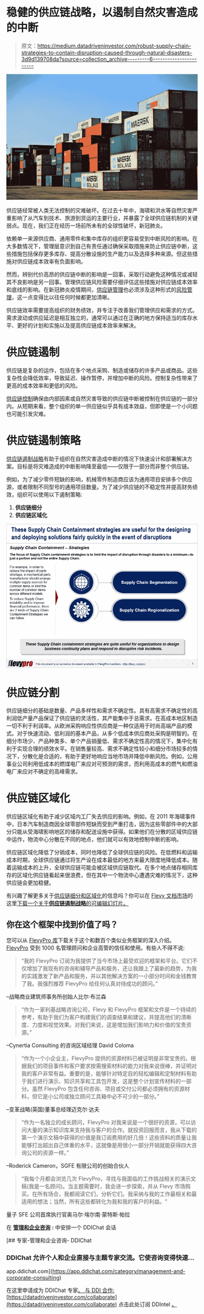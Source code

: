 # 稳健的供应链战略，以遏制自然灾害造成的中断

> 原文：<https://medium.datadriveninvestor.com/robust-supply-chain-strategies-to-contain-disruption-caused-through-natural-disasters-3d9d139708da?source=collection_archive---------6----------------------->

![](img/c4b27a6b3c8175f7d179a5b645c807f1.png)

供应链经常被人类无法控制的灾难破坏。在过去十年中，海啸和洪水等自然灾害严重影响了从汽车到技术、旅游到货运的主要行业，并暴露了全球供应链机制的关键弱点。现在，我们正在经历一场前所未有的全球性破坏，新冠肺炎。

依赖单一来源供应商、通用零件和集中库存的组织更容易受到中断风险的影响。在大多数情况下，管理层意识到自己有责任通过确保采取措施来防止供应链中断，这些措施包括保存更多库存、提高分散设施的生产能力以及选择多种来源。但这些措施对供应链成本效率有负面影响。

然而，辨别代价高昂的供应链中断的影响是一回事，采取行动避免这种情况或减轻其不良影响是另一回事。管理供应链风险需要仔细评估这些措施对供应链成本效率和底线的影响。在新冠肺炎疫情期间，[供应链管理](https://flevy.com/business-toolkit/supply-chain-management)也必须涉及这种形式的[风险管理](https://flevy.com/business-toolkit/risk-management)，这一点变得比以往任何时候都更加清晰。

供应链效率需要提高组织的财务绩效，并专注于改善我们管理供应和需求的方式。需求波动或供应延迟是相互独立的，通常可以通过在正确的地方保持适当的库存水平、更好的计划和实施以及提高供应链成本效率来解决。

# 供应链遏制

供应链是复杂的运作，包括在多个地点采购、制造或储存的许多产品或商品。这些复杂性会降低效率，导致延迟、操作暂停，并增加中断的风险。控制复杂性带来了更高的成本效率和更低的风险。

[供应链控制](https://flevy.com/browse/flevypro/supply-chain-containment-strategies-4388)确保由内部因素或自然灾害导致的供应链中断被控制在供应链的一部分内。从短期来看，整个组织的单一供应链似乎具有成本效益，但即使是一个小问题也可能引发灾难。

# 供应链遏制策略

[供应链遏制战略](https://flevy.com/browse/flevypro/supply-chain-containment-strategies-4388)有助于组织在自然灾害造成中断的情况下快速设计和部署解决方案。目标是将灾难造成的中断影响降至最低——仅限于一部分而非整个供应链。

例如，为了减少零件短缺的影响，机械零件制造商应该为通用项目安排多个供应源，或者限制不同型号的通用项目数量。为了减少供应链的不稳定性并提高财务绩效，组织可以使用以下遏制策略:

1.  **供应链细分**
2.  **供应链区域化**

![](img/29bebec0a4e59d9b47f38fe83edff9e9.png)

# 供应链分割

供应链细分的基础是数量、产品多样性和需求不确定性。具有高需求不确定性的高利润低产量产品保证了供应链的灵活性，其产能集中于总需求。在高成本地区制造一切不利于利润率。从欧洲采购响应性供应商是一种仅适用于时尚高端产品的模式。对于快速流动、低利润的基本产品，从多个低成本供应商处采购是明智的。在细分市场少、产品种类多、单个产品销量低、需求不确定性高的情况下，集中化有利于实现合理的绩效水平。在销售量较高、需求不确定性较小和细分市场较多的情况下，分散化是合适的，有助于更好地响应当地市场并降低中断风险。例如，公用事业公司利用低成本的燃煤电厂来应对可预测的需求，而利用高成本的燃气和燃油电厂来应对不确定的高峰需求。

# 供应链区域化

供应链区域化有助于减少区域内工厂失去供应的影响。例如，在 2011 年海啸事件中，日本汽车制造商因全球零部件短缺而受到严重打击，因为这些零部件中的大部分只能从受海啸影响地区的储存和配送设施中获得。如果他们在分散的区域供应链中运作，物流中心分散在不同的地点，他们就可以有效地控制中断的影响。

供应链区域化降低了分销成本，同时也降低了全球供应链的风险。在低燃料和运输成本时期，全球供应链通过将生产设在成本最低的地方来最大限度地降低成本。随着运输成本的上升，全球供应链可能会被区域供应链取代。在多个地点储存相同库存的区域化供应链看起来很浪费，但在其中一个物流中心遭遇灾难的情况下，这种供应链会更加稳健。

有兴趣了解更多关于[供应链细分和区域化](https://flevy.com/browse/flevypro/supply-chain-containment-strategies-4388)的信息吗？你可以在 [Flevy 文档市场](https://flevy.com/browse)的这里[下载一个关于**供应链遏制战略**的可编辑幻灯片。](https://flevy.com/browse/flevypro/supply-chain-containment-strategies-4388)

## 你在这个框架中找到价值了吗？

您可以从 [FlevyPro 库](https://flevy.com/pro/library)下载关于这个和数百个类似业务框架的深入介绍。 [FlevyPro](https://flevy.com/pro) 受到 1000 名管理顾问和企业高管的信任和使用。有些人不得不说:

> “我的 FlevyPro 订阅为我提供了当今市场上最受欢迎的框架和平台。它们不仅增加了我现有的咨询和辅导产品和服务，还让我跟上了最新的趋势，为我的实践激发了新产品和服务，并以其他解决方案的一小部分时间和金钱教育了我。我强烈推荐 FlevyPro 给任何认真对待成功的顾问。”

–战略商业建筑师事务所创始人比尔·布兰森

> “作为一家利基战略咨询公司，Flevy 和 FlevyPro 框架和文件是一个持续的参考，有助于我们为客户构建我们的调查结果和建议，并提高他们的清晰度、力度和视觉效果。对我们来说，这是增加我们影响力和价值的宝贵资源。”

–Cynertia Consulting 的咨询区域经理 David Coloma

> “作为一个小企业主，FlevyPro 提供的资源材料已被证明是非常宝贵的。根据我们的项目事件和客户要求按需搜索材料的能力对我来说很棒，并证明对我的客户非常有益。重要的是，能够针对特定目的轻松编辑和定制材料有助于我们进行演示、知识共享和工具包开发，这是整个计划宣传材料的一部分。虽然 FlevyPro 包含任何咨询、项目或交付公司都必须拥有的资源材料，但它是小公司或独立顾问工具箱中必不可少的一部分。”

–变革战略(英国)董事总经理迈克尔·达夫

> “作为一名独立的成长顾问，FlevyPro 对我来说是一个很好的资源，可以访问大量的演示知识库来支持我与客户的合作。就投资回报而言，我从下载的第一个演示文稿中获得的价值是我订阅费用的好几倍！这些资料的质量让我能够打出超出自己体重的水平，这就像是用很小一部分开销就能获得四大咨询公司的资源一样。”

–Roderick Cameron，SGFE 有限公司的创始合伙人

> “我每个月都会浏览几次 FlevyPro，寻找与我面临的工作挑战相关的演示文稿(我是一名顾问)。当主题需要时，我会进一步探索，并从 Flevy 市场购买。在所有场合，我都阅读它们，分析它们。我采纳与我的工作最相关和最适用的想法；当然，所有这些都转化为我和我的客户的利益。"

量子 SFE 公司首席执行官奥马尔·埃尔南·蒙特斯·帕拉

在 [**管理和企业咨询**](https://app.ddichat.com/category/management-and-corporate-consulting) **:** 中安排一个 DDIChat 会话

[](https://app.ddichat.com/category/management-and-corporate-consulting) [## 专家-管理和企业咨询- DDIChat

### DDIChat 允许个人和企业直接与主题专家交流。它使咨询变得快速…

app.ddichat.com](https://app.ddichat.com/category/management-and-corporate-consulting) 

在这里申请成为 DDIChat 专家[。
与 DDI 合作:](https://app.ddichat.com/expertsignup)[https://datadriveninvestor.com/collaborate](https://datadriveninvestor.com/collaborate)
点击此处订阅 DDIntel [。](https://ddintel.datadriveninvestor.com/)